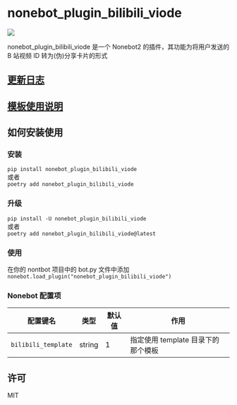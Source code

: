 # nonebot_plugin_bilibili_viode

[![](https://img.shields.io/badge/pypi-1.0.0-green)](https://pypi.org/project/nonebot-plugin-bilibili-viode/)

nonebot_plugin_bilibili_viode 是一个 Nonebot2 的插件，其功能为将用户发送的 B 站视频 ID 转为(伪)分享卡片的形式

## [更新日志](/CHANGELOG.markdown)

## [模板使用说明](/docs/template.markdown)

## 如何安装使用

### 安装

`pip install nonebot_plugin_bilibili_viode`  
或者  
`poetry add nonebot_plugin_bilibili_viode`

### 升级

`pip install -U nonebot_plugin_bilibili_viode`  
或者  
`poetry add nonebot_plugin_bilibili_viode@latest`

### 使用

在你的 nontbot 项目中的 bot.py 文件中添加  
`nonebot.load_plugin("nonebot_plugin_bilibili_viode")`

### Nonebot 配置项

| 配置键名            | 类型   | 默认值 | 作用                               |
| ------------------- | ------ | ------ | ---------------------------------- |
| `bilibili_template` | string | 1      | 指定使用 template 目录下的那个模板 |

## 许可

MIT
